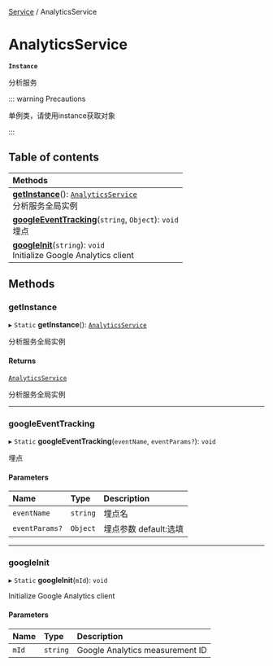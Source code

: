 [Service](../modules/Service.Service.md) / AnalyticsService

# AnalyticsService <Badge type="tip" text="Class" /> <Score text="AnalyticsService" />

**`Instance`**

分析服务

::: warning Precautions

单例类，请使用instance获取对象

:::

## Table of contents

| Methods |
| :-----|
| **[getInstance](Service.AnalyticsService.md#getinstance)**(): [`AnalyticsService`](Service.AnalyticsService.md) <br> 分析服务全局实例|
| **[googleEventTracking](Service.AnalyticsService.md#googleeventtracking)**(`string`, `Object`): `void` <br> 埋点|
| **[googleInit](Service.AnalyticsService.md#googleinit)**(`string`): `void` <br> Initialize Google Analytics client|

## Methods

### getInstance <Score text="getInstance" /> 

▸ `Static` **getInstance**(): [`AnalyticsService`](Service.AnalyticsService.md) <Badge type="tip" text="other" />

分析服务全局实例


#### Returns

[`AnalyticsService`](Service.AnalyticsService.md)

分析服务全局实例

___

### googleEventTracking <Score text="googleEventTracking" /> 

▸ `Static` **googleEventTracking**(`eventName`, `eventParams?`): `void` <Badge type="tip" text="other" />

埋点


#### Parameters

| Name | Type | Description |
| :------ | :------ | :------ |
| `eventName` | `string` | 埋点名 |
| `eventParams?` | `Object` | 埋点参数 default:选填 |


___

### googleInit <Score text="googleInit" /> 

▸ `Static` **googleInit**(`mId`): `void` <Badge type="tip" text="other" />

Initialize Google Analytics client


#### Parameters

| Name | Type | Description |
| :------ | :------ | :------ |
| `mId` | `string` | Google Analytics measurement ID |

